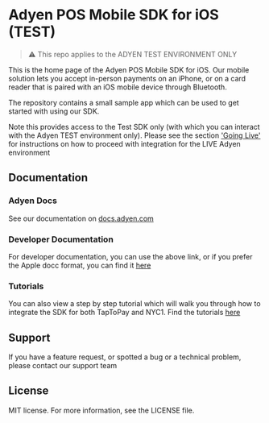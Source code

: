 # Adyen POS Mobile SDK for iOS (TEST)

> :warning: This repo applies to the ADYEN TEST ENVIRONMENT ONLY

This is the home page of the Adyen POS Mobile SDK for iOS. Our mobile solution lets you accept in-person payments on an iPhone, or on a card reader that is paired with an iOS mobile device through Bluetooth.

The repository contains a small sample app which can be used to get started with using our SDK.  

Note this provides access to the Test SDK only (with which you can interact with the Adyen TEST environment only). 
Please see the section ['Going Live'](https://docs.adyen.com/point-of-sale/ipp-mobile/card-reader-solution/integration-reader/#going-live) for instructions on how to proceed with integration for the LIVE Adyen environment


## Documentation

### Adyen Docs
See our documentation on [docs.adyen.com](https://docs.adyen.com/point-of-sale/ipp-mobile/)

### Developer  Documentation
For developer documentation, you can use the above link, or if you prefer the Apple docc format, you can find it [here](https://adyen.github.io/adyen-pos-mobile-ios-artifacts/3.6.0/documentation/adyenpos/adyenpos/)

### Tutorials
You can also view a step by step tutorial which will walk you through how to integrate the SDK for both TapToPay and NYC1.
Find the tutorials [here](https://adyen.github.io/adyen-pos-mobile-ios-artifacts/3.6.0/tutorials/meet-adyenpos/)


## Support
If you have a feature request, or spotted a bug or a technical problem, please contact our support team

## License
MIT license. For more information, see the LICENSE file.
